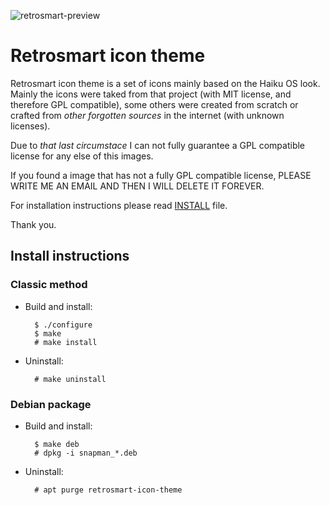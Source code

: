 ![retrosmart-preview](https://github.com/mdomlop/retrosmart-icon-theme/blob/master/preview.png "Retrosmart look")

Retrosmart icon theme
=====================

Retrosmart icon theme is a set of icons mainly based on the Haiku OS look.
Mainly the icons were taked from that project (with MIT license, and therefore
GPL compatible), some others were created from scratch or crafted from *other
forgotten sources* in the internet (with unknown licenses).

Due to *that last circumstace* I can not fully guarantee a GPL compatible
license for any else of this images.

If you found a image that has not a fully GPL compatible license, PLEASE WRITE
ME AN EMAIL AND THEN I WILL DELETE IT FOREVER.

For installation instructions please read
[INSTALL](https://github.com/mdomlop/retrosmart-icon-theme/blob/master/INSTALL.md) file.

Thank you.


Install instructions
--------------------

### Classic method ###

- Build and install:

        $ ./configure
        $ make
        # make install

- Uninstall:

        # make uninstall

### Debian package ###

- Build and install:

        $ make deb
        # dpkg -i snapman_*.deb

- Uninstall:

        # apt purge retrosmart-icon-theme
